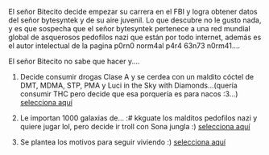[//]: # (Por: Ivan Nahin Zepeda)
[//]: # (agregar la historia, para ir a: )
[//]: # (Drogas-O_o.md)
[//]: # (jugar-lol.md)
[//]: # (motivos-para-vivir.md)


 El señor Bitecito decide empezar su carrera en el FBI y logra obtener datos del señor bytesyntek y de su aire juvenil. Lo que descubre no le gusto nada, y es que sospecha que el señor bytesyntek pertenece a una red mundial global de asquerosos pedofilos nazi que están por todo internet, además es el autor intelectual de la pagina p0rn0 norm4al p4r4 63n73 n0rm41....
 
 
El señor Bitecito no sabe que hacer y....

1. Decide consumir drogas Clase A y se cerdea con un maldito cóctel de DMT, MDMA, STP, PMA y Luci in the Sky with Diamonds...(quería consumir THC pero decide que esa porquería es para nacos :3...) [selecciona aquí](Drogas-O_o.md)

2. Le importan 1000 galaxias de... :# kkguate los malditos pedofilos nazi y quiere jugar lol, pero decide ir troll con Sona jungla :) [selecciona aquí](jugar-lol.md)

3. Se plantea los motivos para seguir viviendo :) [selecciona aquí](motivos-para-vivir.md)
